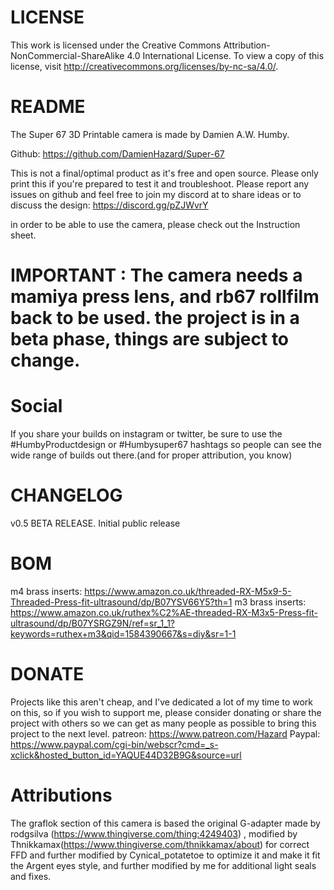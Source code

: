 # LICENSE


This work is licensed under the Creative Commons Attribution-NonCommercial-ShareAlike 4.0 International License. 
To view a copy of this license, visit http://creativecommons.org/licenses/by-nc-sa/4.0/.


# README

The Super 67 3D Printable camera is made by Damien A.W. Humby.

Github: https://github.com/DamienHazard/Super-67

This is not a final/optimal product as it's free and open source. 
Please only print this if you're prepared to test it and troubleshoot. 
Please report any issues on github and feel free to join my discord at to share ideas or to discuss the design: https://discord.gg/pZJWvrY

in order to be able to use the camera, please check out the Instruction sheet.


# IMPORTANT : The camera needs a mamiya press lens, and rb67 rollfilm back to be used. the project is in a beta phase, things are subject to change. 


# Social

If you share your builds on instagram or twitter, be sure to use the #HumbyProductdesign or #Humbysuper67 hashtags so people can see the wide range of builds out there.(and for proper attribution, you know)


# CHANGELOG

v0.5 BETA RELEASE.
     Initial public release

# BOM

m4 brass inserts: https://www.amazon.co.uk/threaded-RX-M5x9-5-Threaded-Press-fit-ultrasound/dp/B07YSV66Y5?th=1
m3 brass inserts: https://www.amazon.co.uk/ruthex%C2%AE-threaded-RX-M3x5-Press-fit-ultrasound/dp/B07YSRGZ9N/ref=sr_1_1?keywords=ruthex+m3&qid=1584390667&s=diy&sr=1-1


# DONATE

Projects like this aren't cheap, and I've dedicated a lot of my time to work on this, so if you wish to support me,
please consider donating or share the project with others so we can get as many people as possible to bring this project to the next level.
patreon: https://www.patreon.com/Hazard
Paypal: https://www.paypal.com/cgi-bin/webscr?cmd=_s-xclick&hosted_button_id=YAQUE44D32B9G&source=url

# Attributions

The graflok section of this camera is based the original G-adapter made by rodgsilva (https://www.thingiverse.com/thing:4249403) , modified by Thnikkamax(https://www.thingiverse.com/thnikkamax/about) for correct FFD and further modified by Cynical_potatetoe to optimize it and make it fit the Argent eyes style, and further modified by me for additional light seals and fixes.
